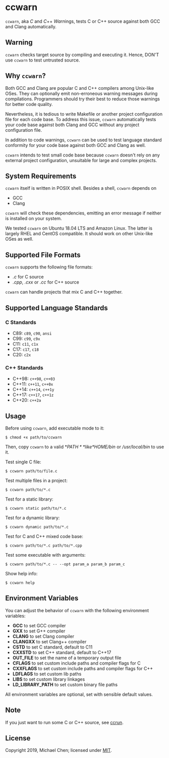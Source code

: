 # ccwarn

`ccwarn`, aka *C* and *C*++ *Warn*ings, tests C or C++ source against both GCC and Clang automatically.

## Warning

`ccwarn` checks target source by compiling and executing it. Hence, DON'T use `ccwarn` to test untrusted source.

## Why `ccwarn`?

Both GCC and Clang are popular C and C++ compilers among Unix-like OSes. They can optionally emit non-erroneous warning messages during compilations. Programmers should try their best to reduce those warnings for better code quality.

Nevertheless, it is tedious to write Makefile or another project configuration file for each code base. To address this issue, `ccwarn` automatically tests your code base against both Clang and GCC without any project configuration file.

In addition to code warnings, `ccwarn` can be used to test language standard conformity for your code base against both GCC and Clang as well.

`ccwarn` intends to test small code base because `ccwarn` doesn't rely on any external project configuration, unsuitable for large and complex projects.

## System Requirements

`ccwarn` itself is written in POSIX shell. Besides a shell, `ccwarn` depends on

* GCC
* Clang

`ccwarn` will check these dependencies, emitting an error message if neither is installed on your system.

We tested `ccwarn` on Ubuntu 18.04 LTS and Amazon Linux. The latter is largely RHEL and CentOS compatible. It should work on other Unix-like OSes as well.

## Supported File Formats

`ccwarn` supports the following file formats:

* *.c* for C source
* *.cpp*, *.cxx* or *.cc* for C++ source

`ccwarn` can handle projects that mix C and C++ together.

## Supported Language Standards

### C Standards

* C89: `c89`, `c90`, `ansi`
* C99: `c99`, `c9x`
* C11: `c11`, `c1x`
* C17: `c17`, `c18`
* C20: `c2x`

### C++ Standards

* C++98: `c++98`, `c++03`
* C++11: `c++11`, `c++0x`
* C++14: `c++14`, `c++1y`
* C++17: `c++17`, `c++1z`
* C++20: `c++2a`

## Usage

Before using `ccwarn`, add executable mode to it:

```
$ chmod +x path/to/ccwarn
```

Then, copy `ccwarn` to a valid **$PATH** like *$HOME/bin* or */usr/local/bin* to use it.

Test single C file:

```
$ ccwarn path/to/file.c
```

Test multiple files in a project:

```
$ ccwarn path/to/*.c
```

Test for a static library:

```
$ ccwarn static path/to/*.c
```

Test for a dynamic library:

```
$ ccwarn dynamic path/to/*.c
```

Test for C and C++ mixed code base:

```
$ ccwarn path/to/*.c path/to/*.cpp
```

Test some executable with arguments:

```
$ ccwarn path/to/*.c -- --opt param_a param_b param_c
```

Show help info:

```
$ ccwarn help
```

## Environment Variables

You can adjust the behavior of `ccwarn` with the following environment variables:

* **GCC** to set GCC compiler
* **GXX** to set G++ compiler
* **CLANG** to set Clang compiler
* **CLANGXX** to set Clang++ compiler
* **CSTD** to set C standard, default to C11
* **CXXSTD** to set C++ standard, default to C++17
* **OUT_FILE** to set the name of a temporary output file
* **CFLAGS** to set custom include paths and compiler flags for C
* **CXXFLAGS** to set custom include paths and compiler flags for C++
* **LDFLAGS** to set custom lib paths
* **LIBS** to set custom library linkages
* **LD_LIBRARY_PATH** to set custom binary file paths

All environment variables are optional, set with sensible default values.

## Note

If you just want to run some C or C++ source, see [ccrun](https://github.com/cwchentw/ccrun).

## License

Copyright 2019, Michael Chen; licensed under [MIT](https://opensource.org/licenses/MIT).
